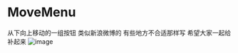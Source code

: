 # MoveMenu
从下向上移动的一组按钮 类似新浪微博的
有些地方不合适那样写 希望大家一起给补起来
![image](http://github.com/locatwang/MoveMenu/raw/master/asset/sorry.gif)
